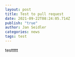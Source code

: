 ```yaml
---
layout: post
title: Test to pull request
date: 2021-09-22T08:24:05.714Z
publish: "true"
author: Jan Seidler
categories: news
tags: test
---
```

testtttt